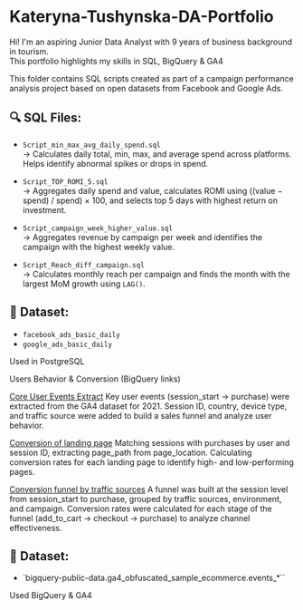 # Kateryna-Tushynska-DA-Portfolio
Hi! I'm an aspiring Junior Data Analyst with 9 years of business background in tourism.  
This portfolio highlights my skills in SQL, BigQuery & GA4


This folder contains SQL scripts created as part of a campaign performance analysis project based on open datasets from Facebook and Google Ads.

## 🔍 SQL Files:

- `Script_min_max_avg_daily_spend.sql`  
  → Calculates daily total, min, max, and average spend across platforms. Helps identify abnormal spikes or drops in spend.

- `Script_TOP_ROMI_5.sql`  
  → Aggregates daily spend and value, calculates ROMI using ((value − spend) / spend) × 100, and selects top 5 days with highest return on investment.

- `Script_campaign_week_higher_value.sql`  
  → Aggregates revenue by campaign per week and identifies the campaign with the highest weekly value.

- `Script_Reach_diff_campaign.sql`  
  → Calculates monthly reach per campaign and finds the month with the largest MoM growth using `LAG()`.

## 📂 Dataset:

- `facebook_ads_basic_daily`
- `google_ads_basic_daily`

Used in PostgreSQL



Users Behavior & Conversion (BigQuery links)

[Core User Events Extract](https://console.cloud.google.com/bigquery?sq=88226012018:16a8f616fd0d4a3f971ca84695821675) 
Key user events (session_start → purchase) were extracted from the GA4 dataset for 2021.
Session ID, country, device type, and traffic source were added to build a sales funnel and analyze user behavior.

[Conversion of landing page](https://console.cloud.google.com/bigquery?sq=88226012018:b30ca74abfbc4b2aa21e2f9682eee9d4)
Matching sessions with purchases by user and session ID, extracting page_path from page_location.
Calculating conversion rates for each landing page to identify high- and low-performing pages.

[Conversion funnel by traffic sources](https://console.cloud.google.com/bigquery?sq=88226012018:cdcc4055732d495db9a2b71dff7213e5)
A funnel was built at the session level from session_start to purchase, grouped by traffic sources, environment, and campaign.
Conversion rates were calculated for each stage of the funnel (add_to_cart → checkout → purchase) to analyze channel effectiveness.

## 📂 Dataset:

- `bigquery-public-data.ga4_obfuscated_sample_ecommerce.events_*``

Used BigQuery & GA4
